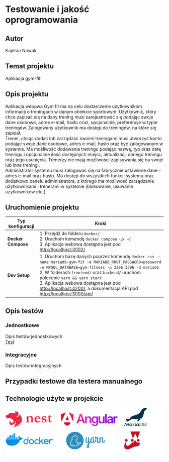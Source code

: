 # Testowanie i jakość oprogramowania

## Autor
Kajetan Nowak

## Temat projektu
Aplikacja gym-fit

## Opis projektu
Aplikacja webowa Gym fit ma na celu dostarczenie użytkownikom informacji o treningach w danym obiekcie sportowym. 
Użytkownik, który chce zapisać się na dany trening musi zarejestrować się podając swoje dane osobowe, adres e-mail, hasło oraz, opcjonalnie, preferencje w typie treningów. Zalogowany użytkownik ma dostęp do treningów, na które się zapisał. \
Trener, chcąc dodać lub zarządzać swoimi treningami musi utworzyć konto podając swoje dane osobowe, adres e-mail, hasło oraz być zalogowanym w systemie. Ma możliwość dodawania treningu podając nazwę, typ oraz datę treningu i opcjonalnie ilość dostępnych miejsc, aktualizacji danego treningu oraz jego usunięcia. Trenerzy nie mają możliwości zapisywania się na swoje lub inne treningi. \
Administrator systemu musi zalogować się na fabrycznie ustawione dane - adres e-mail oraz hasło. Ma dostęp do wszystkich funkcji systemu oraz dodatkowo panelu administratora, z którego ma możliwość zarządzania użytkownikami i trenerami w systemie (blokowanie, usuwanie użytkowników etc.)

## Uruchomienie projektu

| Typ konfiguracji        | Kroki                                                                                                        |
|-------------------|--------------------------------------------------------------------------------------------------------------|
| **Docker Compose** | 1. Przejdź do folderu `docker/`<br> 2. Uruchom komendę `docker compose up -d`<br> 3. Aplikacja webowa dostępna jest pod [http://localhost:3002/](http://localhost:3002/) |
| **Dev Setup**     | 1. Uruchom bazę danych poprzez komendę `docker run --name mariadb-gym-fit -e MARIADB_ROOT_PASSWORD=password -e MYSQL_DATABASE=gym-fitness -p 3306:3306 -d mariadb`<br> 2. W folderach `frontend/` oraz `backend/` uruchom polecenie `yarn && yarn start`<br> 3. Aplikacja webowa dostępna jest pod [http://localhost:4200/](http://localhost:4200/), a dokumentacja API pod [http://localhost:3000/api/](http://localhost:3000/api/) |

## Opis testów
### Jednostkowe
Opis testów jednostkowych  
[Test](backend/src/auth/auth.controller.ts)

### Integracyjne
Opis testów integracyjnych

## Przypadki testowe dla testera manualnego

## Technologie użyte w projekcie
![tech-stack](./tech.drawio.png)
